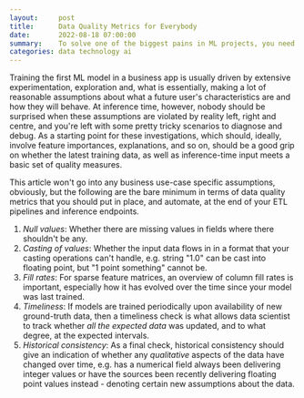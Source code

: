 ```yaml
---
layout:     post
title:      Data Quality Metrics for Everybody
date:       2022-08-18 07:00:00
summary:    To solve one of the biggest pains in ML projects, you need to start somewhere - here.  
categories: data technology ai
---
```

Training the first ML model in a business app is usually driven by extensive experimentation, exploration and, what is essentially, making a lot of reasonable assumptions about what a future user's characteristics are and how they will behave. At inference time, however, nobody should be surprised when these assumptions are violated by reality left, right and centre, and you're left with some pretty tricky scenarios to diagnose and debug. As a starting point for these investigations, which should, ideally, involve feature importances, explanations, and so on, should be a good grip on whether the latest training data, as well as inference-time input meets a basic set of quality measures. 

This article won't go into any business use-case specific assumptions, obviously, but the following are the bare minimum in terms of data quality metrics that you should put in place, and automate, at the end of your ETL pipelines and inference endpoints.  

1. _Null values_: Whether there are missing values in fields where there shouldn't be any. 
2. _Casting of values_: Whether the input data flows in in a format that your casting operations can't handle, e.g. string "1.0" can be cast into floating point, but "1 point something" cannot be. 
3. _Fill rates_: For sparse feature matrices, an overview of column fill rates is important, especially how it has evolved over the time since your model was last trained. 
4. _Timeliness_: If models are trained periodically upon availability of new ground-truth data, then a timeliness check is what allows data scientist to track whether *all the expected data* was updated, and to what degree, at the expected intervals. 
5. _Historical consistency_: As a final check, historical consistency should give an indication of whether any *qualitative* aspects of the data have changed over time, e.g. has a numerical field always been delivering integer values or have the sources been recently delivering floating point values instead - denoting certain new assumptions about the data. 